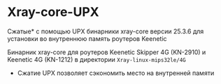 # Xray-core-UPX

Сжатые* с помощью UPX бинарники xray-core версии 25.3.6 для установки во внутреннюю память роутеров Keenetic

Бинарник xray-core для роутеров Keenetic Skipper 4G (KN-2910) и Keenetic 4G (KN-1212) в директории `Xray-linux-mips32le/4G`

* Сжатие UPX позволяет сэкономить место на внутренней памяти
